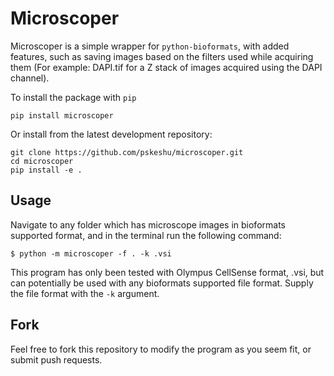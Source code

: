 Microscoper
===========

Microscoper is a simple wrapper for `python-bioformats`, with added features, such as saving images based on the filters used while acquiring them (For example: DAPI.tif for a Z stack of images acquired using the DAPI channel).

To install the package with `pip`

    pip install microscoper

Or install from the latest development repository:

    git clone https://github.com/pskeshu/microscoper.git
    cd microscoper
    pip install -e .


Usage
-----

Navigate to any folder which has microscope images in bioformats supported format, and in the terminal run the following command:

    $ python -m microscoper -f . -k .vsi

This program has only been tested with Olympus CellSense format, .vsi, but can potentially be used with any bioformats supported file format. Supply the file format with the  `-k` argument.

Fork
----

Feel free to fork this repository to modify the program as you seem fit, or submit push requests.